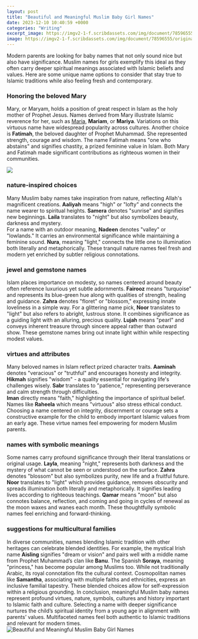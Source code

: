 ```yaml
---
layout: post
title: "Beautiful and Meaningful Muslim Baby Girl Names"
date: 2023-12-10 10:40:59 +0000
categories: "Writing"
excerpt_image: https://imgv2-1-f.scribdassets.com/img/document/78596555/original/9609028567/1464740327
image: https://imgv2-1-f.scribdassets.com/img/document/78596555/original/9609028567/1464740327
---
```


Modern parents are looking for baby names that not only sound nice but also have significance. Muslim names for girls exemplify this ideal as they often carry deeper spiritual meanings associated with Islamic beliefs and values. Here are some unique name options to consider that stay true to Islamic traditions while also feeling fresh and contemporary.
### Honoring the beloved Mary
Mary, or Maryam, holds a position of great respect in Islam as the holy mother of Prophet Jesus. Names derived from Mary illustrate Islamic reverence for her, such as [Maria](https://store.fi.io.vn/you-can-never-go-wrong-add-to-stories-a-dog-schnauzer-1), **Mariam**, or **Mariya**. Variations on this virtuous name have widespread popularity across cultures. 
Another choice is **Fatimah**, the beloved daughter of Prophet Muhammad. She represented strength, courage and wisdom. The name Fatimah means "one who abstains" and signifies chastity, a prized feminine value in Islam. Both Mary and Fatimah made significant contributions as righteous women in their communities.

![](https://lh5.ggpht.com/3j7esV7u4Ms-xDFTKMJjD8ggpmlizGF3E6Uhvtm5nZ8BEPYrQhWfWNLca_8EuHZveA=h900)
### nature-inspired choices  
Many Muslim baby names take inspiration from nature, reflecting Allah's magnificent creations. **Aaliyah** means "high" or "lofty" and connects the name wearer to spiritual heights. **Samera** denotes "sunrise" and signifies new beginnings. **Laila** translates to "night" but also symbolizes beauty, darkness and mystery.  
For a name with an outdoor meaning, **Nadeen** denotes "valley" or "lowlands." It carries an environmental significance while maintaining a feminine sound. **Nura**, meaning "light," connects the little one to illumination both literally and metaphorically. These tranquil nature names feel fresh and modern yet enriched by subtler religious connotations.
### jewel and gemstone names
Islam places importance on modesty, so names centered around beauty often reference luxurious yet subtle adornments. **Fairooz** means "turquoise" and represents its blue-green hue along with qualities of strength, healing and guidance. **Zahra** denotes "floret" or "blossom," expressing innate loveliness in a simple way. 
For a glittering name pick, **Noor** translates to "light" but also refers to abright, lustrous stone. It combines significance as a guiding light with an alluring, precious quality. **Lujah** means "pearl" and conveys inherent treasure through sincere appeal rather than outward show. These gemstone names bring out innate light within while respecting modest values.
### virtues and attributes
Many beloved names in Islam reflect prized character traits. **Aaminah** denotes "veracious" or "truthful" and encourages honesty and integrity. **Hikmah** signifies "wisdom" - a quality essential for navigating life's challenges wisely. **Sabr** translates to "patience," representing perseverance and calm strength through difficulties.  
**Iman** directly means "faith," highlighting the importance of spiritual belief. Names like **Raheela** which means "virtuous" also stress ethical conduct. Choosing a name centered on integrity, discernment or courage sets a constructive example for the child to embody important Islamic values from an early age. These virtue names feel empowering for modern Muslim parents.
### names with symbolic meanings
Some names carry profound significance through their literal translations or original usage. **Layla**, meaning "night," represents both darkness and the mystery of what cannot be seen or understood on the surface. **Zahra** denotes "blossom" but also symbolizes purity, new life and a fruitful future. 
**Noor** translates to "light" which provides guidance, removes obscurity and spreads illumination both literally and metaphorically. It signifies leading lives according to righteous teachings. **Qamar** means "moon" but also connotes balance, reflection, and coming and going in cycles of renewal as the moon waxes and wanes each month. These thoughtfully symbolic names feel enriching and forward-thinking.
### suggestions for multicultural families 
In diverse communities, names blending Islamic tradition with other heritages can celebrate blended identities. For example, the mystical Irish name **Aisling** signifies "dream or vision" and pairs well with a middle name from Prophet Muhammad’s clan like **Banu**. 
The Spanish **Soraya**, meaning "princess," has become popular among Muslims too. While not traditionally Arabic, its royal connotation fits the cultural context. Cosmopolitan names like **Samantha**, associating with multiple faiths and ethnicities, express an inclusive familial tapestry. These blended choices allow for self-expression within a religious grounding.
In conclusion, meaningful Muslim baby names represent profound virtues, nature, symbols, cultures and history important to Islamic faith and culture. Selecting a name with deeper significance nurtures the child’s spiritual identity from a young age in alignment with parents’ values. Multifaceted names feel both authentic to Islamic traditions and relevant for modern times.
![Beautiful and Meaningful Muslim Baby Girl Names](https://imgv2-1-f.scribdassets.com/img/document/78596555/original/9609028567/1464740327)